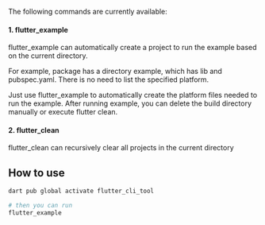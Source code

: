 
The following commands are currently available:

#### 1. flutter_example 
flutter_example can automatically create a project to run the example based on the current directory.

For example, package has a directory example, which has lib and pubspec.yaml. There is no need to list the specified platform. 

Just use flutter_example to automatically create the platform files needed to run the example. After running example, you can delete the build directory manually or execute flutter clean.

#### 2. flutter_clean 
flutter_clean can recursively clear all projects in the current directory

## How to use

```sh
dart pub global activate flutter_cli_tool

# then you can run
flutter_example
```
